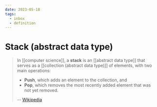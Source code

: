 ```yaml
---
date: 2023-05-18
tags:
  - inbox
  - definition
---
```


# Stack (abstract data type)

> In [[computer science]], a **stack** is an [[abstract data type]] that serves
> as a [[collection (abstract data type)]] of elements, with two main
> operations:
>
> - **Push**, which adds an element to the collection, and
> - **Pop**, which removes the most recently added element that was not yet
>   removed.
>
> -- [Wikipedia](<https://en.wikipedia.org/wiki/Stack_(abstract_data_type)>)
